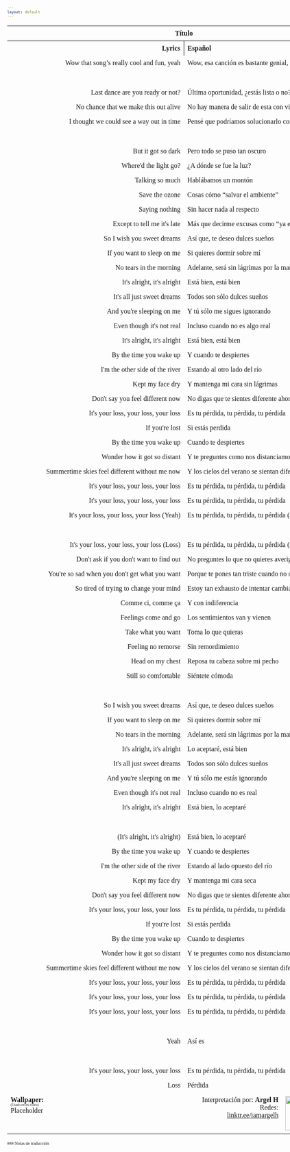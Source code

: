 ```yaml
---
layout: default
---
```

<!-- VARIABLES -->
<script>
    //
    //CANCION
    var cancion = "EDEN - Zzz";
    //
    //WALLPAPER
    var titulo = "ArtStation";
    var texto = "Job Menting";
    var wfuente = "https://www.artstation.com/artwork/PP1Er";
    //
    //PISTAS
    var vocals = "";
    var instrumental = "";
    //
    //VIDEO LOSSELESS
    var videoText = "Catbox"; 
    var videoLink = "https://files.catbox.moe/11fqiy.mov";
    //
    //
    //
    //ARTISTA 1
    var artist = "EDEN";
    var tidal = "https://tidal.com/browse/artist/15718519?u";
    var spotify = "https://open.spotify.com/artist/1t20wYnTiAT0Bs7H1hv9Wt";
    var instagram = "https://www.instagram.com/iameden";
    var twitter = "https://twitter.com/iameden";
    var soundcloud = "";
    var website = "https://iameden.eu/";
    var facebook = "";
    var youtube = "https://www.youtube.com/channel/UC-ZsN5evqmSVo3_SJyQe9yA";
    var reddit  = "";
    var discord = "";
    //
    //ARTISTA 2
    var artist2 = "";
    var tidal2 = "";
    var spotify2 = "";
    var instagram2 = "";
    var twitter2 = "";
    var soundcloud2 = "";
    var website2 = "";
    var facebook2 = "";
    var youtube2 = "";
    var discord2 = "";
    //
    //ARTISTA 3
    var artist3 = "";
    var tidal3 = "";
    var spotify3 = "";
    var instagram3 = "";
    var twitter3 = "";
    var soundcloud3 = "";
    var website3 = "";
    var facebook3 = "";
    var youtube3 = "";
    var discord3 = "";
    //
</script>
<!-- ESTILOS -->
<head>
    <style>
        body {
            font-family: "Times New Roman", Times, serif;
            font-size: 62.5%;
            width: 100%;
        }
        table {
            border-collapse: collapse;
            font-size: 1rem;
            width: 120ch;
        }
        th,
        td {
            padding: 8px;
        }
        tr td:first-child {
            text-align: right;
        }
        tr td:nth-child(2) {
            text-align: left;
        }
        .titulo {
            text-align: center;
        }
        .ingles {
            text-align: right;
            width: 50%;
        }
        .espanol {
            text-align: left;
            width: 50%;
        }
        .borde-derecho {
            border-right: 1px solid black;
        }
        .mitad-tamano {
            font-size: 50%;
            display: block;
            margin-top: -2px;
            margin-bottom: 0px;
        }
        .top-align {
            vertical-align: top;
        }
        .align-left {
            text-align: left;
        }
        .mid-align {
            vertical-align: middle;
        }
        .tab {
            display: inline-block;
            margin-left: 1.5rem;
        }
    </style>
</head>
<!-- CUERPO CON LA TABLA -->

<body>
    <table>
        <tr>
            <th colspan="4" class="titulo">Título</th>
        </tr>
        <tr>
            <th colspan="2" class="ingles borde-derecho">Lyrics</th>
            <th colspan="2" class="espanol">Español</th>
        </tr>
        <!-- INICIAR AQUI LA LETRA <td colspan="2"> -->
        <tr><td colspan="2">Wow that song’s really cool and fun, yeah
</td><td colspan="2">Wow, esa canción es bastante genial, sip</td></tr><tr><td colspan="2">⠀
</td><td colspan="2">⠀</td></tr><tr><td colspan="2">Last dance are you ready or not?
</td><td colspan="2">Última oportunidad, ¿estás lista o no?</td></tr><tr><td colspan="2">No chance that we make this out alive
</td><td colspan="2">No hay manera de salir de esta con vida</td></tr><tr><td colspan="2">I thought we could see a way out in time
</td><td colspan="2">Pensé que podríamos solucionarlo con el tiempo</td></tr><tr><td colspan="2">⠀
</td><td colspan="2">⠀</td></tr><tr><td colspan="2">But it got so dark
</td><td colspan="2">Pero todo se puso tan oscuro</td></tr><tr><td colspan="2">Where'd the light go?
</td><td colspan="2">¿A dónde se fue la luz?</td></tr><tr><td colspan="2">Talking so much
</td><td colspan="2">Hablábamos un montón</td></tr><tr><td colspan="2">Save the ozone
</td><td colspan="2">Cosas cómo “salvar el ambiente”</td></tr><tr><td colspan="2">Saying nothing
</td><td colspan="2">Sin hacer nada al respecto</td></tr><tr><td colspan="2">Except to tell me it's late
</td><td colspan="2">Más que decirme excusas como “ya es tarde”</td></tr><tr><td colspan="2">So I wish you sweet dreams
</td><td colspan="2">Así que, te deseo dulces sueños </td></tr><tr><td colspan="2">If you want to sleep on me
</td><td colspan="2">Si quieres dormir sobre mí</td></tr><tr><td colspan="2">No tears in the morning
</td><td colspan="2">Adelante, será sin lágrimas por la mañana</td></tr><tr><td colspan="2">It's alright, it's alright
</td><td colspan="2">Está bien, está bien</td></tr><tr><td colspan="2">It's all just sweet dreams
</td><td colspan="2">Todos son sólo dulces sueños</td></tr><tr><td colspan="2">And you're sleeping on me
</td><td colspan="2">Y tú sólo me sigues ignorando</td></tr><tr><td colspan="2">Even though it's not real
</td><td colspan="2">Incluso cuando no es algo real</td></tr><tr><td colspan="2">It's alright, it's alright
</td><td colspan="2">Está bien, está bien</td></tr><tr><td colspan="2">By the time you wake up
</td><td colspan="2">Y cuando te despiertes</td></tr><tr><td colspan="2">I'm the other side of the river
</td><td colspan="2">Estando al otro lado del río</td></tr><tr><td colspan="2">Kept my face dry
</td><td colspan="2">Y mantenga mi cara sin lágrimas</td></tr><tr><td colspan="2">Don't say you feel different now
</td><td colspan="2">No digas que te sientes diferente ahora</td></tr><tr><td colspan="2">It's your loss, your loss, your loss
</td><td colspan="2">Es tu pérdida, tu pérdida, tu pérdida</td></tr><tr><td colspan="2">If you'rе lost
</td><td colspan="2">Si estás perdida</td></tr><tr><td colspan="2">By the time you wake up
</td><td colspan="2">Cuando te despiertes</td></tr><tr><td colspan="2">Wondеr how it got so distant
</td><td colspan="2">Y te preguntes como nos distanciamos</td></tr><tr><td colspan="2">Summertime skies feel different without me now
</td><td colspan="2">Y los cielos del verano se sientan diferentes sin mí ahora</td></tr><tr><td colspan="2">It's your loss, your loss, your loss
</td><td colspan="2">Es tu pérdida, tu pérdida, tu pérdida</td></tr><tr><td colspan="2">It's your loss, your loss, your loss
</td><td colspan="2">Es tu pérdida, tu pérdida, tu pérdida</td></tr><tr><td colspan="2">It's your loss, your loss, your loss (Yeah)
</td><td colspan="2">Es tu pérdida, tu pérdida, tu pérdida (así es)</td></tr><tr><td colspan="2">⠀
</td><td colspan="2">⠀</td></tr><tr><td colspan="2">It's your loss, your loss, your loss (Loss)
</td><td colspan="2">Es tu pérdida, tu pérdida, tu pérdida (Pérdida)</td></tr><tr><td colspan="2">Don't ask if you don't want to find out
</td><td colspan="2">No preguntes lo que no quieres averiguar</td></tr><tr><td colspan="2">You're so sad when you don't get what you want
</td><td colspan="2">Porque te pones tan triste cuando no obtienes lo que quieres</td></tr><tr><td colspan="2">So tired of trying to change your mind
</td><td colspan="2">Estoy tan exhausto de intentar cambiar tu mente</td></tr><tr><td colspan="2">Comme ci, comme ça
</td><td colspan="2">Y con indiferencia</td></tr><tr><td colspan="2">Feelings come and go
</td><td colspan="2">Los sentimientos van y vienen</td></tr><tr><td colspan="2">Take what you want
</td><td colspan="2">Toma lo que quieras</td></tr><tr><td colspan="2">Feeling no remorse
</td><td colspan="2">Sin remordimiento</td></tr><tr><td colspan="2">Head on my chest
</td><td colspan="2">Reposa tu cabeza sobre mi pecho</td></tr><tr><td colspan="2">Still so comfortable
</td><td colspan="2">Siéntete cómoda</td></tr><tr><td colspan="2">⠀
</td><td colspan="2">⠀</td></tr><tr><td colspan="2">So I wish you sweet dreams
</td><td colspan="2">Así que, te deseo dulces sueños</td></tr><tr><td colspan="2">If you want to sleep on me
</td><td colspan="2">Si quieres dormir sobre mí</td></tr><tr><td colspan="2">No tears in the morning
</td><td colspan="2">Adelante, será sin lágrimas por la mañana</td></tr><tr><td colspan="2">It's alright, it's alright
</td><td colspan="2">Lo aceptaré, está bien</td></tr><tr><td colspan="2">It's all just sweet dreams
</td><td colspan="2">Todos son sólo dulces sueños</td></tr><tr><td colspan="2">And you're sleeping on me
</td><td colspan="2">Y tú sólo me estás ignorando</td></tr><tr><td colspan="2">Even though it's not real
</td><td colspan="2">Incluso cuando no es real</td></tr><tr><td colspan="2">It's alright, it's alright
</td><td colspan="2">Está bien, lo aceptaré</td></tr><tr><td colspan="2">⠀
</td><td colspan="2">⠀</td></tr><tr><td colspan="2">(It's alright, it's alright)
</td><td colspan="2">Está bien, lo aceptaré</td></tr><tr><td colspan="2">By the time you wake up
</td><td colspan="2">Y cuando te despiertes</td></tr><tr><td colspan="2">I'm the other side of the river
</td><td colspan="2">Estando al lado  opuesto del río</td></tr><tr><td colspan="2">Kept my face dry
</td><td colspan="2">Y mantenga mi cara seca</td></tr><tr><td colspan="2">Don't say you feel different now
</td><td colspan="2">No digas que te sientes diferente ahora</td></tr><tr><td colspan="2">It's your loss, your loss, your loss
</td><td colspan="2">Es tu pérdida, tu pérdida, tu pérdida</td></tr><tr><td colspan="2">If you'rе lost
</td><td colspan="2">Si estás perdida</td></tr><tr><td colspan="2">By the time you wake up
</td><td colspan="2">Cuando te despiertes</td></tr><tr><td colspan="2">Wondеr how it got so distant
</td><td colspan="2">Y te preguntes como nos distanciamos</td></tr><tr><td colspan="2">Summertime skies feel different without me now
</td><td colspan="2">Y los cielos del verano se sientan diferentes sin mí ahora</td></tr><tr><td colspan="2">It's your loss, your loss, your loss
</td><td colspan="2">Es tu pérdida, tu pérdida, tu pérdida</td></tr><tr><td colspan="2">It's your loss, your loss, your loss
</td><td colspan="2">Es tu pérdida, tu pérdida, tu pérdida</td></tr><tr><td colspan="2">It's your loss, your loss, your loss
</td><td colspan="2">Es tu pérdida, tu pérdida, tu pérdida</td></tr><tr><td colspan="2">⠀
</td><td colspan="2">⠀</td></tr><tr><td colspan="2">Yeah
</td><td colspan="2">Así es</td></tr><tr><td colspan="2">⠀
</td><td colspan="2">⠀</td></tr><tr><td colspan="2">It's your loss, your loss, your loss
</td><td colspan="2">Es tu pérdida, tu pérdida, tu pérdida</td></tr><tr><td colspan="2">Loss
</td><td colspan="2">Pérdida</td></tr>
        <!-- FINAL DE LA LETRA <td colspan="2"> -->
        <tr>
            <td class="top-align align-left" style="text-align: left;"><span id="spanWallpaper"><b>Wallpaper:</b><span class="mitad-tamano">(Usado
                        en mi
                        video)</span><span id="FuenteW1">Placeholder</span></span>
            </td>
            <td class="top-align" style="text-align: left;"><span id="UrlsArtista1"></span></td>
            <td class="top-align" style="text-align: right;">Interpretación por: <b>Argel H</b><br>Redes:<br><a
                    href="https://linktr.ee/iamargelh" target="_blank">linktr.ee/iamargelh</a></td>
            <td class="top-align align-left" width="140ch"><img src="https://i.imgur.com/RQLfOkU.gif" width="80ch"></td>
        </tr>
    </table>
    <!-- INFIERNO DE LOS SCIRPT -->
    <script>
        // Script 1
        var tituloc = document.querySelector(".titulo");
        tituloc.textContent = cancion;
        tituloc.style.textAlign = "center";
        document.title = "(ArgelH-Subs) " + cancion;
        var fuenteW1 = document.getElementById("FuenteW1");
        fuenteW1.innerHTML = titulo + ": ";
        var enlace = document.createElement("a");
        var link = document.querySelector("link[rel~='icon']");
        link = document.createElement("link");
        link.rel = "icon";
        document.head.appendChild(link);
        link.href = "https://i.imgur.com/yDkaBI1.png";
        if (wfuente) {
            enlace.href = wfuente;
            enlace.target = "_blank";
        }
        enlace.textContent = texto;
        enlace.style.fontStyle = "italic";
        fuenteW1.appendChild(enlace);
        if (vocals || instrumental) {
            var spanWallpaper = document.getElementById("spanWallpaper");
            spanWallpaper.appendChild(document.createElement("br"));
            var audiosSpan = document.createElement("span");
            audiosSpan.innerHTML = "<strong>Audios:</strong>";
            spanWallpaper.parentNode.insertBefore(audiosSpan, spanWallpaper.nextSibling);
            var extractedText = document.createElement("span");
            extractedText.textContent = "(Extraídos de la canción)";
            extractedText.style.fontSize = "50%";
            extractedText.style.display = "block";
            extractedText.style.marginTop = "-2px";
            extractedText.style.marginBottom = "0px";
            audiosSpan.appendChild(extractedText);
            if (vocals) {
                var vocalsLink = document.createElement("a");
                vocalsLink.href = vocals;
                vocalsLink.target = "_blank";
                vocalsLink.textContent = "Acapella";
                audiosSpan.appendChild(vocalsLink);
                audiosSpan.appendChild(document.createElement("br"));
            }
            if (instrumental) {
                var instrumentalLink = document.createElement("a");
                instrumentalLink.href = instrumental;
                instrumentalLink.target = "_blank";
                instrumentalLink.textContent = "Instrumental";
                audiosSpan.appendChild(instrumentalLink);
            }
        }
        // Script 2
        var celdaUrlsArtista1 = document.getElementById("UrlsArtista1");
        var artistName = document.createElement("strong");
        artistName.textContent = artist + ":";
        celdaUrlsArtista1.appendChild(artistName);
        celdaUrlsArtista1.appendChild(document.createElement("br")); // AÑADE UN SALTO DE LINEA DESPUES DEL ARTISTA
        if (tidal) {
            var enlaceTidal = document.createElement("a");
            enlaceTidal.href = tidal;
            enlaceTidal.target = "_blank";
            enlaceTidal.textContent = "Tidal";
            celdaUrlsArtista1.appendChild(enlaceTidal);
            celdaUrlsArtista1.appendChild(document.createElement("br"));
        }
        if (spotify) {
            var UrlsArtista1potify = document.createElement("a");
            UrlsArtista1potify.href = spotify;
            UrlsArtista1potify.target = "_blank";
            UrlsArtista1potify.textContent = "Spotify";
            celdaUrlsArtista1.appendChild(UrlsArtista1potify);
            celdaUrlsArtista1.appendChild(document.createElement("br"));
        }
        if (soundcloud) {
            var UrlsArtista1oundCloud = document.createElement("a");
            UrlsArtista1oundCloud.href = soundcloud;
            UrlsArtista1oundCloud.target = "_blank";
            UrlsArtista1oundCloud.textContent = "SoundCloud";
            celdaUrlsArtista1.appendChild(UrlsArtista1oundCloud);
            celdaUrlsArtista1.appendChild(document.createElement("br"));
        }
        if (youtube) {
            var enlaceYouTube = document.createElement("a");
            enlaceYouTube.href = youtube;
            enlaceYouTube.target = "_blank";
            enlaceYouTube.textContent = "YouTube";
            celdaUrlsArtista1.appendChild(enlaceYouTube);
            celdaUrlsArtista1.appendChild(document.createElement("br"));
        }
        if (website) {
            var enlaceWebsite = document.createElement("a");
            enlaceWebsite.href = website;
            enlaceWebsite.target = "_blank";
            enlaceWebsite.textContent = "Website";
            celdaUrlsArtista1.appendChild(enlaceWebsite);
            celdaUrlsArtista1.appendChild(document.createElement("br"));
        }
        if (discord) {
            var enlacereddit = document.createElement("a");
            enlacereddit.href = reddit;
            enlacereddit.target = "_blank";
            enlacereddit.textContent = "Reddit";
            celdaUrlsArtista1.appendChild(enlacereddit);
            celdaUrlsArtista1.appendChild(document.createElement("br"));
        }
        if (discord) {
            var enlacediscord = document.createElement("a");
            enlacediscord.href = discord;
            enlacediscord.target = "_blank";
            enlacediscord.textContent = "Discord";
            celdaUrlsArtista1.appendChild(enlacediscord);
            celdaUrlsArtista1.appendChild(document.createElement("br"));
        }
        if (instagram) {
            var enlaceInstagram = document.createElement("a");
            enlaceInstagram.href = instagram;
            enlaceInstagram.target = "_blank";
            enlaceInstagram.textContent = "Instagram";
            celdaUrlsArtista1.appendChild(enlaceInstagram);
            celdaUrlsArtista1.appendChild(document.createElement("br"));
        }
        if (facebook) {
            var enlaceFacebook = document.createElement("a");
            enlaceFacebook.href = facebook;
            enlaceFacebook.target = "_blank";
            enlaceFacebook.textContent = "Facebook";
            celdaUrlsArtista1.appendChild(enlaceFacebook);
            celdaUrlsArtista1.appendChild(document.createElement("br"));
        }
        if (twitter) {
            var enlacetwitter = document.createElement("a");
            enlacetwitter.href = twitter;
            enlacetwitter.target = "_blank";
            enlacetwitter.textContent = "Twitter";
            celdaUrlsArtista1.appendChild(enlacetwitter);
        }
        // Script 3
        if (artist2) {
            var celdaUrlsArtista1 = document.getElementById("UrlsArtista1");
            celdaUrlsArtista1.appendChild(document.createElement("br"));
            celdaUrlsArtista1.appendChild(document.createElement("br"));
            var celdaUrlsArtista2 = document.createElement("span");
            celdaUrlsArtista2.id = "UrlsArtista2";
            celdaUrlsArtista1.parentNode.insertBefore(celdaUrlsArtista2, celdaUrlsArtista1.nextSibling);
            var artistName2 = document.createElement("strong");
            artistName2.textContent = artist2 + ":";
            celdaUrlsArtista2.appendChild(artistName2);
            celdaUrlsArtista2.appendChild(document.createElement("br"));
            if (tidal2) {
                var enlaceTidal = document.createElement("a");
                enlaceTidal.href = tidal2;
                enlaceTidal.target = "_blank";
                enlaceTidal.textContent = "Tidal";
                celdaUrlsArtista2.appendChild(enlaceTidal);
                celdaUrlsArtista2.appendChild(document.createElement("br"));
            }
            if (spotify2) {
                var UrlsArtista1potify = document.createElement("a");
                UrlsArtista1potify.href = spotify2;
                UrlsArtista1potify.target = "_blank";
                UrlsArtista1potify.textContent = "Spotify";
                celdaUrlsArtista2.appendChild(UrlsArtista1potify);
                celdaUrlsArtista2.appendChild(document.createElement("br"));
            }
            if (soundcloud2) {
                var UrlsArtista1oundCloud = document.createElement("a");
                UrlsArtista1oundCloud.href = soundcloud2;
                UrlsArtista1oundCloud.target = "_blank";
                UrlsArtista1oundCloud.textContent = "SoundCloud";
                celdaUrlsArtista2.appendChild(UrlsArtista1oundCloud);
                celdaUrlsArtista2.appendChild(document.createElement("br"));
            }
            if (youtube2) {
                var enlaceYouTube = document.createElement("a");
                enlaceYouTube.href = youtube2;
                enlaceYouTube.target = "_blank";
                enlaceYouTube.textContent = "YouTube";
                celdaUrlsArtista2.appendChild(enlaceYouTube);
                celdaUrlsArtista2.appendChild(document.createElement("br"));
            }
            if (website2) {
                var enlaceWebsite = document.createElement("a");
                enlaceWebsite.href = website;
                enlaceWebsite.target = "_blank";
                enlaceWebsite.textContent = "Website";
                celdaUrlsArtista2.appendChild(enlaceWebsite);
                celdaUrlsArtista2.appendChild(document.createElement("br"));
            }
            if (discord2) {
                var enlacediscord = document.createElement("a");
                enlacediscord.href = discord2;
                enlacediscord.target = "_blank";
                enlacediscord.textContent = "Discord";
                celdaUrlsArtista2.appendChild(enlacediscord);
                celdaUrlsArtista2.appendChild(document.createElement("br"));
            }
            if (instagram) {
                var enlaceInstagram = document.createElement("a");
                enlaceInstagram.href = instagram;
                enlaceInstagram.target = "_blank";
                enlaceInstagram.textContent = "Instagram";
                celdaUrlsArtista2.appendChild(enlaceInstagram);
                celdaUrlsArtista2.appendChild(document.createElement("br"));
            }
            if (facebook2) {
                var enlaceFacebook = document.createElement("a");
                enlaceFacebook.href = facebook2;
                enlaceFacebook.target = "_blank";
                enlaceFacebook.textContent = "Facebook";
                celdaUrlsArtista2.appendChild(enlaceFacebook);
                celdaUrlsArtista2.appendChild(document.createElement("br"));
            }
            if (twitter2) {
                var enlacetwitter = document.createElement("a");
                enlacetwitter.href = twitter2;
                enlacetwitter.target = "_blank";
                enlacetwitter.textContent = "Twitter";
                celdaUrlsArtista2.appendChild(enlacetwitter);
            }
        }
        // Script 4
        if (artist3) {
            var celdaUrlsArtista2 = document.getElementById("UrlsArtista2");
            celdaUrlsArtista2.appendChild(document.createElement("br"));
            celdaUrlsArtista2.appendChild(document.createElement("br"));
            var celdaUrlsArtista3 = document.createElement("span");
            celdaUrlsArtista3.id = "UrlsArtista3";
            celdaUrlsArtista2.parentNode.insertBefore(celdaUrlsArtista3, celdaUrlsArtista2.nextSibling);
            var artistName3 = document.createElement("strong");
            artistName3.textContent = artist3 + ":";
            celdaUrlsArtista3.appendChild(artistName3);
            celdaUrlsArtista3.appendChild(document.createElement("br"));
            if (tidal3) {
                var enlaceTidal = document.createElement("a");
                enlaceTidal.href = tidal3;
                enlaceTidal.target = "_blank";
                enlaceTidal.textContent = "Tidal";
                celdaUrlsArtista3.appendChild(enlaceTidal);
                celdaUrlsArtista3.appendChild(document.createElement("br"));
            }
            if (spotify3) {
                var UrlsArtista1potify = document.createElement("a");
                UrlsArtista1potify.href = spotify3;
                UrlsArtista1potify.target = "_blank";
                UrlsArtista1potify.textContent = "Spotify";
                celdaUrlsArtista3.appendChild(UrlsArtista1potify);
                celdaUrlsArtista3.appendChild(document.createElement("br"));
            }
            if (soundcloud3) {
                var UrlsArtista1oundCloud = document.createElement("a");
                UrlsArtista1oundCloud.href = soundcloud;
                UrlsArtista1oundCloud.target = "_blank";
                UrlsArtista1oundCloud.textContent = "SoundCloud";
                celdaUrlsArtista3.appendChild(UrlsArtista1oundCloud);
                celdaUrlsArtista3.appendChild(document.createElement("br"));
            }
            if (youtube) {
                var enlaceYouTube = document.createElement("a");
                enlaceYouTube.href = youtube;
                enlaceYouTube.target = "_blank";
                enlaceYouTube.textContent = "YouTube";
                celdaUrlsArtista3.appendChild(enlaceYouTube);
                celdaUrlsArtista3.appendChild(document.createElement("br"));
            }
            if (website3) {
                var enlaceWebsite = document.createElement("a");
                enlaceWebsite.href = website3;
                enlaceWebsite.target = "_blank";
                enlaceWebsite.textContent = "Website";
                celdaUrlsArtista3.appendChild(enlaceWebsite);
                celdaUrlsArtista3.appendChild(document.createElement("br"));
            }
            if (discord3) {
                var enlacediscord = document.createElement("a");
                enlacediscord.href = discord3;
                enlacediscord.target = "_blank";
                enlacediscord.textContent = "Discord";
                celdaUrlsArtista3.appendChild(enlacediscord);
                celdaUrlsArtista3.appendChild(document.createElement("br"));
            }
            if (instagram3) {
                var enlaceInstagram = document.createElement("a");
                enlaceInstagram.href = instagram3;
                enlaceInstagram.target = "_blank";
                enlaceInstagram.textContent = "Instagram";
                celdaUrlsArtista3.appendChild(enlaceInstagram);
                celdaUrlsArtista3.appendChild(document.createElement("br"));
            }
            if (facebook3) {
                var enlaceFacebook = document.createElement("a");
                enlaceFacebook.href = facebook3;
                enlaceFacebook.target = "_blank";
                enlaceFacebook.textContent = "Facebook";
                celdaUrlsArtista3.appendChild(enlaceFacebook);
                celdaUrlsArtista3.appendChild(document.createElement("br"));
            }
            if (twitter3) {
                var enlacetwitter = document.createElement("a");
                enlacetwitter.href = twitter3;
                enlacetwitter.target = "_blank";
                enlacetwitter.textContent = "Twitter";
                celdaUrlsArtista3.appendChild(enlacetwitter);
            }
        }
        // Script 5
        if (videoLink) {
            var audiosSpan = document.querySelector("#spanWallpaper + span");
            if (!audiosSpan) {
                audiosSpan = document.querySelector("#spanWallpaper");
            }
            var br = document.createElement("br");
            audiosSpan.parentNode.insertBefore(br, audiosSpan.nextSibling);
            var videoSpan = document.createElement("span");
            videoSpan.innerHTML = "<strong>Video Con Mejor Calidad:</strong>";
            br.parentNode.insertBefore(videoSpan, br.nextSibling);
            videoSpan.appendChild(document.createElement("br"));
            var videoLinkElement = document.createElement("a");
            videoLinkElement.href = videoLink;
            videoLinkElement.target = "_blank";
            videoLinkElement.textContent = videoText;
            videoSpan.appendChild(videoLinkElement);
        }
    </script>
</body>
### Notas de traducción
